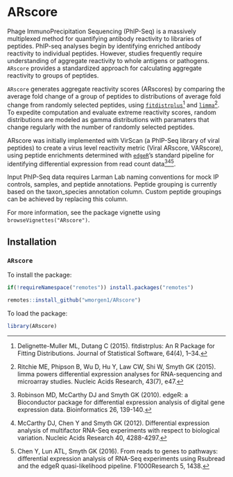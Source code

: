 
# ARscore

<!-- badges: start -->
<!-- badges: end -->

Phage ImmunoPrecipitation Sequencing (PhIP-Seq) is a massively
multiplexed method for quantifying antibody reactivity to libraries of
peptides. PhIP-seq analyses begin by identifying enriched antibody
reactivity to individual peptides. However, studies frequently require
understanding of aggregate reactivity to whole antigens or pathogens.
`ARscore` provides a standardized approach for calculating aggregate
reactivity to groups of peptides.

`ARscore` generates aggregate reactivity scores (ARscores) by comparing
the average fold change of a group of peptides to distributions of
average fold change from randomly selected peptides, using
[`fitdistrplus`](https://cran.r-project.org/web/packages/fitdistrplus/index.html)[^1]
and
[`limma`](https://bioconductor.org/packages/release/bioc/html/limma.html)[^2].
To expedite computation and evaluate extreme reactivity scores, random
distributions are modeled as gamma distributions with paramaters that
change regularly with the number of randomly selected peptides.

ARscore was initially implemented with VirScan (a PhIP-Seq library of
viral peptides) to create a virus level reactivity metric (Viral
ARscore, VARscore), using peptide enrichments determined with
[`edgeR`](https://bioconductor.org/packages/release/bioc/html/edgeR.html)’s
standard pipeline for identifying differential expression from read
count data[^3][^4][^5].

Input PhIP-Seq data requires Larman Lab naming conventions for mock IP
controls, samples, and peptide annotations. Peptide grouping is
currently based on the taxon_species annotation column. Custom peptide
groupings can be achieved by replacing this column.

For more information, see the package vignette using
`browseVignettes("ARscore")`.

## Installation

### `ARscore`

To install the package:

``` r
if(!requireNamespace("remotes")) install.packages("remotes")

remotes::install_github("wmorgen1/ARscore")
```

To load the package:

``` r
library(ARscore)
```

[^1]: Delignette-Muller ML, Dutang C (2015). fitdistrplus: An R Package
    for Fitting Distributions. Journal of Statistical Software, 64(4),
    1–34.

[^2]: Ritchie ME, Phipson B, Wu D, Hu Y, Law CW, Shi W, Smyth GK (2015).
    limma powers differential expression analyses for RNA-sequencing and
    microarray studies. Nucleic Acids Research, 43(7), e47.

[^3]: Robinson MD, McCarthy DJ and Smyth GK (2010). edgeR: a
    Bioconductor package for differential expression analysis of digital
    gene expression data. Bioinformatics 26, 139-140.

[^4]: McCarthy DJ, Chen Y and Smyth GK (2012). Differential expression
    analysis of multifactor RNA-Seq experiments with respect to
    biological variation. Nucleic Acids Research 40, 4288-4297.

[^5]: Chen Y, Lun ATL, Smyth GK (2016). From reads to genes to pathways:
    differential expression analysis of RNA-Seq experiments using
    Rsubread and the edgeR quasi-likelihood pipeline. F1000Research 5,
    1438.
